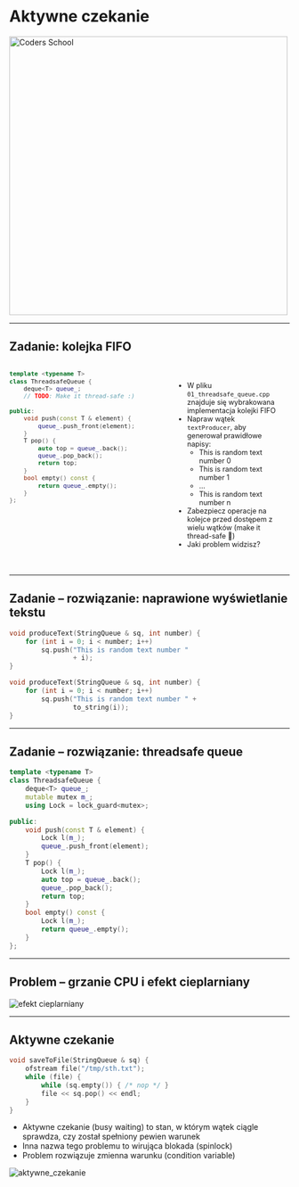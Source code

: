 <!-- .slide: data-background="#111111" -->

# Aktywne czekanie

<a href="https://coders.school">
    <img width="500" data-src="../coders_school_logo.png" alt="Coders School" class="plain">
</a>

___

## Zadanie: kolejka FIFO

<div style="display: flex;">

<div style="width: 60%; font-size: .9em;">

```c++
template <typename T>
class ThreadsafeQueue {
    deque<T> queue_;
    // TODO: Make it thread-safe :)

public:
    void push(const T & element) {
        queue_.push_front(element);
    }
    T pop() {
        auto top = queue_.back();
        queue_.pop_back();
        return top;
    }
    bool empty() const {
        return queue_.empty();
    }
};

```
<!-- .element: class="fragment fade-in" -->
</div>

<div style="width: 40%; padding: 20px; font-size: .9em;">

* <!-- .element: class="fragment fade-in" --> W pliku <code>01_threadsafe_queue.cpp</code> znajduje się wybrakowana implementacja kolejki FIFO
* <!-- .element: class="fragment fade-in" --> Napraw wątek <code>textProducer</code>, aby generował prawidłowe napisy:
  * <!-- .element: class="fragment fade-in" --> This is random text number 0
  * <!-- .element: class="fragment fade-in" --> This is random text number 1
  * <!-- .element: class="fragment fade-in" --> …
  * <!-- .element: class="fragment fade-in" --> This is random text number n
* <!-- .element: class="fragment fade-in" --> Zabezpiecz operacje na kolejce przed dostępem z wielu wątków (make it thread-safe 🙂)
* <!-- .element: class="fragment fade-in" --> Jaki problem widzisz?

</div>

</div>

___

## Zadanie – rozwiązanie: naprawione wyświetlanie tekstu

```c++
void produceText(StringQueue & sq, int number) {
    for (int i = 0; i < number; i++)
        sq.push("This is random text number "
                + i);
}

void produceText(StringQueue & sq, int number) {
    for (int i = 0; i < number; i++)
        sq.push("This is random text number " +
                to_string(i));
}

```
<!-- .element: class="fragment fade-in" -->

___
<!-- .slide: style="font-size: .9em" -->

## Zadanie – rozwiązanie: threadsafe queue

```c++
template <typename T>
class ThreadsafeQueue {
    deque<T> queue_;
    mutable mutex m_;
    using Lock = lock_guard<mutex>;

public:
    void push(const T & element) {
        Lock l(m_);
        queue_.push_front(element);
    }
    T pop() {
        Lock l(m_);
        auto top = queue_.back();
        queue_.pop_back();
        return top;
    }
    bool empty() const {
        Lock l(m_);
        return queue_.empty();
    }
};

```
<!-- .element: class="fragment fade-in" -->

___

## Problem – grzanie CPU i efekt cieplarniany

<img data-src="img/efekt_cieplarniany.jpg" alt="efekt cieplarniany" class="plain">

___

## Aktywne czekanie

```c++
void saveToFile(StringQueue & sq) {
    ofstream file("/tmp/sth.txt");
    while (file) {
        while (sq.empty()) { /* nop */ }
        file << sq.pop() << endl;
    }
}
```
<!-- .element: class="fragment fade-in" -->

* <!-- .element: class="fragment fade-in" --> Aktywne czekanie (busy waiting) to stan, w którym wątek ciągle sprawdza, czy został spełniony pewien warunek
* <!-- .element: class="fragment fade-in" --> Inna nazwa tego problemu to wirująca blokada (spinlock)
* <!-- .element: class="fragment fade-in" --> Problem rozwiązuje zmienna warunku (condition variable)

<img data-src="img/aktywne_czekanie.png" alt="aktywne_czekanie" class="plain">
<!-- .element: class="fragment fade-in" -->
